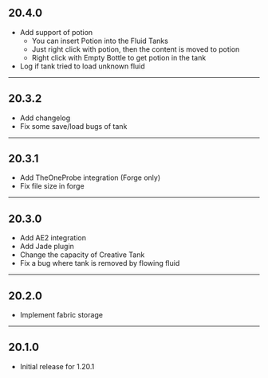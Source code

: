 ## 20.4.0

* Add support of potion
  * You can insert Potion into the Fluid Tanks
  * Just right click with potion, then the content is moved to potion
  * Right click with Empty Bottle to get potion in the tank
* Log if tank tried to load unknown fluid

---
## 20.3.2

* Add changelog
* Fix some save/load bugs of tank

---
## 20.3.1

* Add TheOneProbe integration (Forge only)
* Fix file size in forge

---
## 20.3.0

* Add AE2 integration
* Add Jade plugin
* Change the capacity of Creative Tank
* Fix a bug where tank is removed by flowing fluid

---
## 20.2.0

* Implement fabric storage

---
## 20.1.0

* Initial release for 1.20.1

